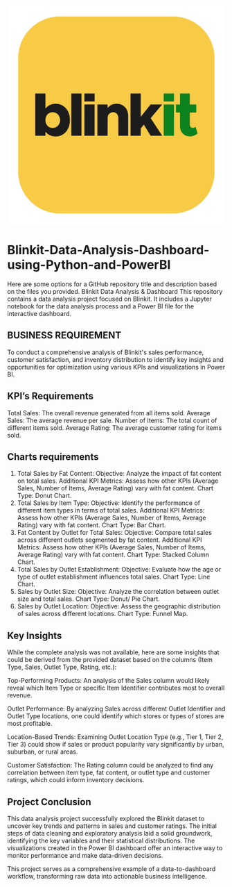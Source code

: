 ![Alt text](https://github.com/avinashpatil2140/Blinkit-Data-Analysis-Dashboard-using-Python-and-PowerBI/blob/main/blinkit-logo-png_seeklogo-438944.png)

# Blinkit-Data-Analysis-Dashboard-using-Python-and-PowerBI
Here are some options for a GitHub repository title and description based on the files you provided.  Blinkit Data Analysis &amp; Dashboard This repository contains a data analysis project focused on Blinkit. It includes a Jupyter notebook for the data analysis process and a Power BI file for the interactive dashboard.

## BUSINESS REQUIREMENT

To conduct a comprehensive analysis of Blinkit's sales performance, customer satisfaction, and inventory distribution to identify key insights and opportunities for optimization using various KPIs and visualizations in Power BI.

## KPI’s Requirements

Total Sales: The overall revenue generated from all items sold.
Average Sales: The average revenue per sale.
Number of Items: The total count of different items sold.
Average Rating: The average customer rating for items sold. 

## Charts requirements

1. Total Sales by Fat Content:
	Objective: Analyze the impact of fat content on total sales.
	Additional KPI Metrics: Assess how other KPIs (Average Sales, Number of Items, Average Rating) vary with fat content.
	Chart Type: Donut Chart.
2. Total Sales by Item Type:
	Objective: Identify the performance of different item types in terms of total sales.
	Additional KPI Metrics: Assess how other KPIs (Average Sales, Number of Items, Average Rating) vary with fat content.
	Chart Type: Bar Chart.
3. Fat Content by Outlet for Total Sales:
	Objective: Compare total sales across different outlets segmented by fat content.
	Additional KPI Metrics: Assess how other KPIs (Average Sales, Number of Items, Average Rating) vary with fat content.
	Chart Type: Stacked Column Chart.
4. Total Sales by Outlet Establishment:
	Objective: Evaluate how the age or type of outlet establishment influences total sales.
	Chart Type: Line Chart.
5. Sales by Outlet Size:
	Objective: Analyze the correlation between outlet size and total sales.
	Chart Type: Donut/ Pie Chart.
6. Sales by Outlet Location:
	Objective: Assess the geographic distribution of sales across different locations.
	Chart Type: Funnel Map.


## Key Insights
While the complete analysis was not available, here are some insights that could be derived from the provided dataset based on the columns (Item Type, Sales, Outlet Type, Rating, etc.):

Top-Performing Products: An analysis of the Sales column would likely reveal which Item Type or specific Item Identifier contributes most to overall revenue.

Outlet Performance: By analyzing Sales across different Outlet Identifier and Outlet Type locations, one could identify which stores or types of stores are most profitable.

Location-Based Trends: Examining Outlet Location Type (e.g., Tier 1, Tier 2, Tier 3) could show if sales or product popularity vary significantly by urban, suburban, or rural areas.

Customer Satisfaction: The Rating column could be analyzed to find any correlation between item type, fat content, or outlet type and customer ratings, which could inform inventory decisions.

## Project Conclusion

This data analysis project successfully explored the Blinkit dataset to uncover key trends and patterns in sales and customer ratings. The initial steps of data cleaning and exploratory analysis laid a solid groundwork, identifying the key variables and their statistical distributions. The visualizations created in the Power BI dashboard offer an interactive way to monitor performance and make data-driven decisions.

This project serves as a comprehensive example of a data-to-dashboard workflow, transforming raw data into actionable business intelligence.
